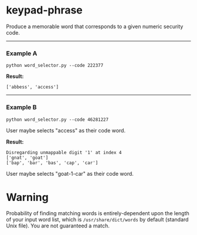 # keypad-phrase
Produce a memorable word that corresponds to a given numeric security code.

---

### Example A

`python word_selector.py --code 222377`

**Result:** 
```
['abbess', 'access']
```

---

### Example B

`python word_selector.py --code 46281227`

User maybe selects "access" as their code word.

**Result:** 
```
Disregarding unmappable digit '1' at index 4
['gnat', 'goat']
['bap', 'bar', 'bas', 'cap', 'car']
```

User maybe selects "goat-1-car" as their code word.

# Warning

Probability of finding matching words is entirely-dependent upon the length of your input word list, which is `/usr/share/dict/words` by default (standard Unix file). You are not guaranteed a match.
